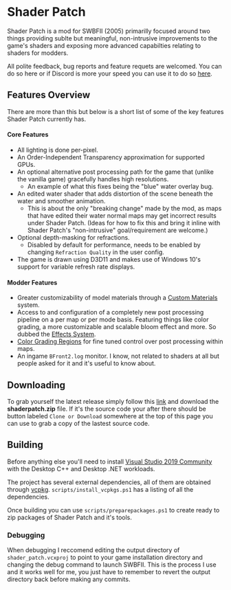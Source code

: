 # Shader Patch
Shader Patch is a mod for SWBFII (2005) primarilly focused around two things providing sublte but meaningful, non-intrusive improvements to the game's shaders and exposing more advanced capabilties relating to shaders for modders. 


All polite feedback, bug reports and feature requets are welcomed. You can do so here or if Discord is more your speed you can use it to do so [here](https://discord.gg/x6UQvZb).

## Features Overview
There are more than this but below is a short list of some of the key features Shader Patch currently has.

#### Core Features
* All lighting is done per-pixel.
* An Order-Independent Transparency approximation for supported GPUs.
* An optional alternative post processing path for the game that (unlike the vanilla game) gracefully handles high resolutions. 
  - An example of what this fixes being the "blue" water overlay bug. 
* An edited water shader that adds distortion of the scene beneath the water and smoother animation. 
  - This is about the only "breaking change" made by the mod, as maps that have edited their water normal maps may get incorrect results under Shader Patch. (Ideas for how to fix this and bring it inline with Shader Patch's "non-intrusive" goal/requirement are welcome.)
* Optional depth-masking for refractions. 
  - Disabled by default for performance, needs to be enabled by changing `Refraction Quality` in the user config.
* The game is drawn using D3D11 and makes use of Windows 10's support for variable refresh rate displays.

#### Modder Features
* Greater customizability of model materials through a [Custom Materials](https://github.com/SleepKiller/swbfii-shaderpatch/wiki/Shader-Patch-Materials) system.
* Access to and configuration of a completely new post processing pipeline on a per map or per mode basis. Featuring things like color grading, a more customizable and scalable bloom effect and more. So dubbed the [Effects System](https://github.com/SleepKiller/swbfii-shaderpatch/wiki/Shader-Patch-Effects-System).
* [Color Grading Regions](https://github.com/SleepKiller/shaderpatch/wiki/Shader-Patch-Color-Grading-Regions) for fine tuned control over post processing within maps.
* An ingame `BFront2.log` monitor. I know, not related to shaders at all but people asked for it and it's useful to know about.

## Downloading
To grab yourself the latest release simply follow this [link](https://github.com/SleepKiller/swbfii-shaderpatch/releases/latest) and download the **shaderpatch.zip** file. If it's the source code your after there should be button labeled `Clone or Download` somewhere at the top of this page you can use to grab a copy of the lastest source code.

## Building
Before anything else you'll need to install [Visual Studio 2019 Community](https://www.visualstudio.com/downloads/) with the Desktop C++ 
and Desktop .NET workloads.

The project has several external dependencies, all of them are obtained through [vcpkg](https://github.com/microsoft/vcpkg). `scripts/install_vcpkgs.ps1` has a
listing of all the dependencies.

Once building you can use `scripts/preparepackages.ps1` to create ready to zip packages of Shader Patch and it's tools.

### Debugging
When debugging I reccomend editing the output directory of `shader_patch.vcxproj` to point to your game installation
directory and changing the debug command to launch SWBFII. This is the process I use and it works well for me, you just
have to remember to revert the output directory back before making any commits.

